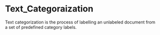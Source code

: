 # Text_Categoraization
Text categorization is the process of labelling an unlabeled document from a set of predefined category labels.

